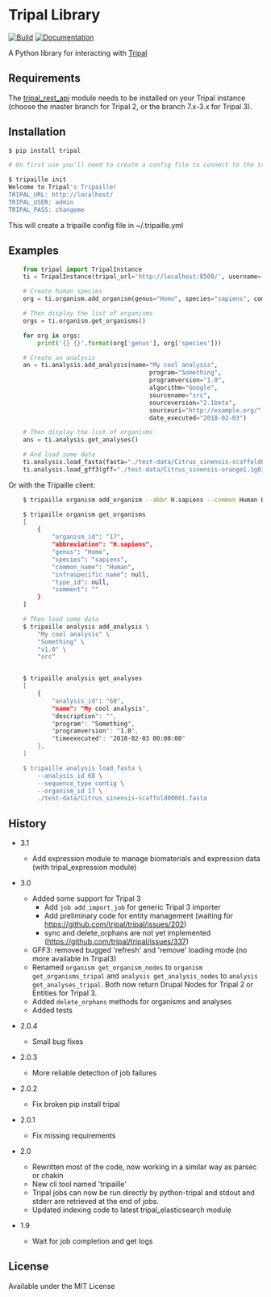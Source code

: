 # Tripal Library

[![Build](https://travis-ci.org/galaxy-genome-annotation/python-tripal.svg?branch=master)](https://travis-ci.org/galaxy-genome-annotation/python-tripal)
[![Documentation](https://readthedocs.org/projects/python-tripal/badge/?version=latest)](http://python-tripal.readthedocs.io/en/latest/?badge=latest)

A Python library for interacting with [Tripal](http://tripal.info/)

## Requirements

The [tripal_rest_api](http://github.com/abretaud/tripal_rest_api) module needs to be installed on your Tripal instance (choose the master branch for Tripal 2, or the branch 7.x-3.x for Tripal 3).

## Installation

```bash
$ pip install tripal

# On first use you'll need to create a config file to connect to the tripal server, just run:

$ tripaille init
Welcome to Tripal's Tripaille!
TRIPAL_URL: http://localhost/
TRIPAL_USER: admin
TRIPAL_PASS: changeme
```

This will create a tripaille config file in ~/.tripaille.yml

## Examples

```python
    from tripal import TripalInstance
    ti = TripalInstance(tripal_url='http://localhost:8500/', username='admin', password='changeme')

    # Create human species
    org = ti.organism.add_organism(genus="Homo", species="sapiens", common="Human", abbr="H.sapiens")

    # Then display the list of organisms
    orgs = ti.organism.get_organisms()

    for org in orgs:
        print('{} {}'.format(org['genus'], org['species']))

    # Create an analysis
    an = ti.analysis.add_analysis(name="My cool analysis",
                                       program="Something",
                                       programversion="1.0",
                                       algorithm="Google",
                                       sourcename="src",
                                       sourceversion="2.1beta",
                                       sourceuri="http://example.org/",
                                       date_executed="2018-02-03")

    # Then display the list of organisms
    ans = ti.analysis.get_analyses()

    # And load some data
    ti.analysis.load_fasta(fasta="./test-data/Citrus_sinensis-scaffold00001.fasta", analysis_id=ans[0]['analysis_id'], organism_id=orgs[0]['organism_id'])
    ti.analysis.load_gff3(gff="./test-data/Citrus_sinensis-orange1.1g015632m.g.gff3", analysis_id=ans[0]['analysis_id'], organism_id=orgs[0]['organism_id'])
```

Or with the Tripaille client:

```bash
    $ tripaille organism add_organism --abbr H.sapiens --common Human Homo sapiens

    $ tripaille organism get_organisms
    [
        {
            "organism_id": "17",
            "abbreviation": "H.sapiens",
            "genus": "Homo",
            "species": "sapiens",
            "common_name": "Human",
            "infraspecific_name": null,
            "type_id": null,
            "comment": ""
        }
    ]

    # Then load some data
    $ tripaille analysis add_analysis \
        "My cool analysis" \
        "Something" \
        "v1.0" \
        "src"


    $ tripaille analysis get_analyses
    [
        {
            "analysis_id": "68",
            "name": "My cool analysis",
            "description": "",
            "program": "Something",
            "programversion": "1.0",
            "timeexecuted": "2018-02-03 00:00:00"
        },
    ]

    $ tripaille analysis load_fasta \
        --analysis_id 68 \
        --sequence_type contig \
        --organism_id 17 \
        ./test-data/Citrus_sinensis-scaffold00001.fasta
```

## History

 - 3.1
    - Add expression module to manage biomaterials and expression data (with tripal_expression module)

 - 3.0
    - Added some support for Tripal 3
        - Add `job add_import_job` for generic Tripal 3 importer
        - Add preliminary code for entity management (waiting for https://github.com/tripal/tripal/issues/202)
        - sync and delete_orphans are not yet implemented (https://github.com/tripal/tripal/issues/337)
    - GFF3: removed bugged 'refresh' and 'remove' loading mode (no more available in Tripal3)
    - Renamed `organism get_organism_nodes` to `organism get_organisms_tripal`
      and `analysis get_analysis_nodes` to `analysis get_analyses_tripal`.
      Both now return Drupal Nodes for Tripal 2 or Entities for Tripal 3.
    - Added `delete_orphans` methods for organisms and analyses
    - Added tests

 - 2.0.4
    - Small bug fixes

 - 2.0.3
    - More reliable detection of job failures

 - 2.0.2
    - Fix broken pip install tripal

 - 2.0.1
    - Fix missing requirements

 - 2.0
    - Rewritten most of the code, now working in a similar way as parsec or chakin
    - New cli tool named 'tripaille'
    - Tripal jobs can now be run directly by python-tripal and stdout and stderr are retrieved at the end of jobs.
    - Updated indexing code to latest tripal_elasticsearch module

 - 1.9
    - Wait for job completion and get logs

## License

Available under the MIT License
